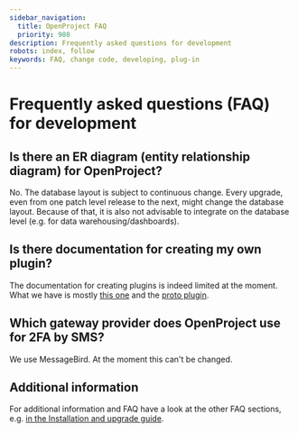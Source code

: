 ```yaml
---
sidebar_navigation:
  title: OpenProject FAQ
  priority: 980
description: Frequently asked questions for development
robots: index, follow
keywords: FAQ, change code, developing, plug-in
---
```

# Frequently asked questions (FAQ) for development

## Is there an ER diagram (entity relationship diagram) for OpenProject?

No. The database layout is subject to continuous change. Every upgrade, even from one patch level release to the next, might change the database layout. Because of that, it is also not advisable to integrate on the database level (e.g. for data warehousing/dashboards).

## Is there documentation for creating my own plugin?

The documentation for creating plugins is indeed limited at the moment. What we have is mostly [this one](../create-openproject-plugin) and the [proto plugin](https://github.com/opf/openproject-proto_plugin).

## Which gateway provider does OpenProject use for 2FA by SMS?

We use MessageBird. At the moment this can't be changed.

## Additional information

For additional information and FAQ have a look at the other FAQ sections, e.g. [in the Installation and upgrade guide](../../installation-and-operations/installation-faq).

